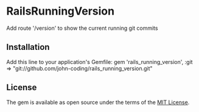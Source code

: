 # RailsRunningVersion
Add route '/version' to show the current running git commits

## Installation
Add this line to your application's Gemfile:
gem 'rails_running_version', :git => "git://github.com/john-coding/rails_running_version.git"

## License
The gem is available as open source under the terms of the [MIT License](http://opensource.org/licenses/MIT).
